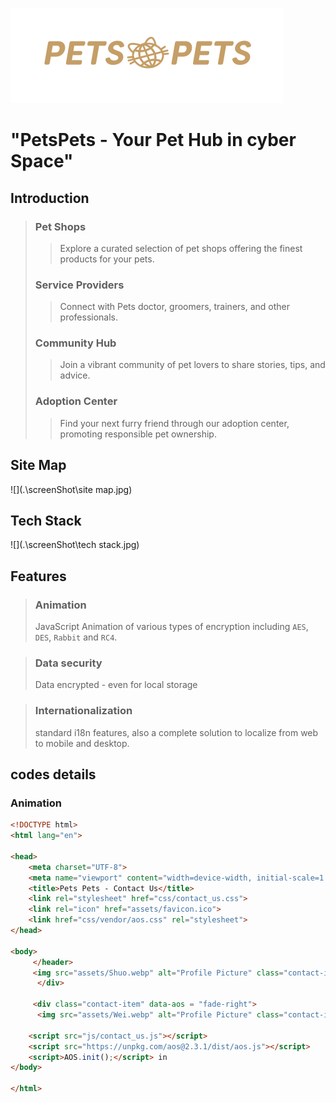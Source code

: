 ![PetsPets 图标](screenShot\pets-logo-15.svg)

# "PetsPets - Your Pet Hub in cyber Space"

## Introduction

> ### Pet Shops
>
> > Explore a curated selection of pet shops offering the finest products for your pets.
>
> ### Service Providers
>
> > Connect with Pets doctor, groomers, trainers, and other professionals.
>
> ### Community Hub
>
> > Join a vibrant community of pet lovers to share stories, tips, and advice.
>
> ### Adoption Center
>
> > Find your next furry friend through our adoption center, promoting responsible pet ownership.



## Site Map

![](.\screenShot\site map.jpg)

## Tech Stack

![](.\screenShot\tech stack.jpg)

## Features

> ### Animation
>
> JavaScript Animation of various types of encryption including `AES`, `DES`, `Rabbit` and `RC4`.



> ### Data security
>
> Data encrypted - even for local storage
>
> 

> ### Internationalization
>
> standard i18n features, also a complete solution to localize from web to mobile and desktop.



## codes details

### Animation

```HTML
<!DOCTYPE html>
<html lang="en">

<head>
    <meta charset="UTF-8">
    <meta name="viewport" content="width=device-width, initial-scale=1.0">
    <title>Pets Pets - Contact Us</title>
    <link rel="stylesheet" href="css/contact_us.css">
    <link rel="icon" href="assets/favicon.ico">
    <link href="css/vendor/aos.css" rel="stylesheet">  
</head>

<body>
     </header>
     <img src="assets/Shuo.webp" alt="Profile Picture" class="contact-image" data-aos="zoom-out-up">
      </div>

     <div class="contact-item" data-aos = "fade-right">
      <img src="assets/Wei.webp" alt="Profile Picture" class="contact-image" data-aos="zoom-out-up">
                
    <script src="js/contact_us.js"></script>
    <script src="https://unpkg.com/aos@2.3.1/dist/aos.js"></script>
    <script>AOS.init();</script> in
</body>

</html>
```



    <meta charset="UTF-8">

    <meta name="viewport" content="width=device-width, initial-scale=1.0">

​       <link href="css/vendor/aos.css" rel="stylesheet">

</head>

<body>

    <div class="contact-container">



